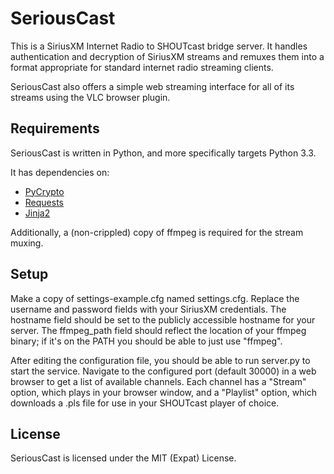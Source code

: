 # SeriousCast

This is a SiriusXM Internet Radio to SHOUTcast bridge server.
It handles authentication and decryption of SiriusXM streams and remuxes them
into a format appropriate for standard internet radio streaming clients.

SeriousCast also offers a simple web streaming interface for all of its streams
using the VLC browser plugin.

## Requirements

SeriousCast is written in Python, and more specifically targets Python 3.3.

It has dependencies on:
* [PyCrypto](https://www.dlitz.net/software/pycrypto/)
* [Requests](http://docs.python-requests.org/en/latest/)
* [Jinja2](http://jinja.pocoo.org/docs/)

Additionally, a (non-crippled) copy of ffmpeg is required for the stream muxing.

## Setup

Make a copy of settings-example.cfg named settings.cfg. Replace the username and
password fields with your SiriusXM credentials. The hostname field should be
set to the publicly accessible hostname for your server. The ffmpeg_path field
should reflect the location of your ffmpeg binary; if it's on the PATH you
should be able to just use "ffmpeg".

After editing the configuration file, you should be able to run server.py
to start the service. Navigate to the configured port (default 30000) in a web
browser to get a list of available channels. Each channel has a "Stream" option,
which plays in your browser window, and a "Playlist" option, which downloads
a .pls file for use in your SHOUTcast player of choice.

## License

SeriousCast is licensed under the MIT (Expat) License.
